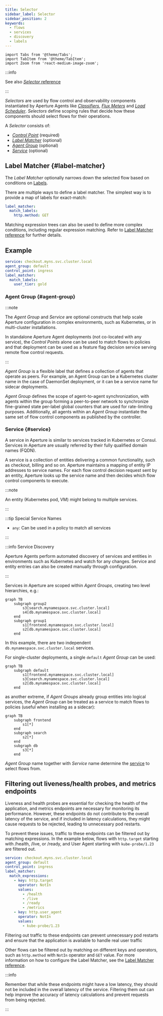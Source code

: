 ```yaml
---
title: Selector
sidebar_label: Selector
sidebar_position: 2
keywords:
  - flows
  - services
  - discovery
  - labels
---
```


```mdx-code-block
import Tabs from '@theme/Tabs';
import TabItem from '@theme/TabItem';
import Zoom from 'react-medium-image-zoom';
```

:::info

See also [_Selector_ reference](/reference/policies/spec.md#selector)

:::

_Selectors_ are used by flow control and observability components instantiated
by Aperture Agents like [_Classifiers_][classifier], [_Flux Meters_][flux-meter]
and [_Load Scheduler_][load-scheduler]. _Selectors_ define scoping rules that
decide how these components should select flows for their operations.

A _Selector_ consists of:

- [_Control Point_](#) (required)
- [_Label Matcher_](#label-matcher) (optional)
- [_Agent Group_](#agent-group) (optional)
- [_Service_](#service) (optional)

## Label Matcher {#label-matcher}

The _Label Matcher_ optionally narrows down the selected flow based on
conditions on [Labels][label].

There are multiple ways to define a label matcher. The simplest way is to
provide a map of labels for exact-match:

```yaml
label_matcher:
  match_labels:
    http.method: GET
```

Matching expression trees can also be used to define more complex conditions,
including regular expression matching. Refer to [Label Matcher
reference][label-matcher] for further details.

## Example

```yaml
service: checkout.myns.svc.cluster.local
agent_group: default
control_point: ingress
label_matcher:
  match_labels:
    user_tier: gold
```

### Agent Group {#agent-group}

:::note

The _Agent Group_ and _Service_ are optional constructs that help scale Aperture
configuration in complex environments, such as Kubernetes, or in multi-cluster
installations.

In standalone Aperture Agent deployments (not co-located with any service), the
_Control Points_ alone can be used to match flows to policies and that
deployment can be used as a feature flag decision service serving remote flow
control requests.

:::

_Agent Group_ is a flexible label that defines a collection of agents that
operate as peers. For example, an Agent Group can be a Kubernetes cluster name
in the case of DaemonSet deployment, or it can be a service name for sidecar
deployments.

_Agent Group_ defines the scope of agent-to-agent synchronization, with agents
within the group forming a peer-to-peer network to synchronize fine-grained
state per-label global counters that are used for rate-limiting purposes.
Additionally, all agents within an _Agent Group_ instantiate the same set of
flow control components as published by the controller.

### Service {#service}

A service in Aperture is similar to services tracked in Kubernetes or Consul.
Services in Aperture are usually referred by their fully qualified domain names
(FQDN).

A service is a collection of entities delivering a common functionality, such as
checkout, billing and so on. Aperture maintains a mapping of entity IP addresses
to service names. For each flow control decision request sent by an entity,
Aperture looks up the service name and then decides which flow control
components to execute.

:::note

An entity (Kubernetes pod, VM) might belong to multiple services.

:::

:::tip Special Service Names

- `any`: Can be used in a policy to match all services

:::

:::info Service Discovery

Aperture Agents perform automated discovery of services and entities in
environments such as Kubernetes and watch for any changes. Service and entity
entries can also be created manually through configuration.

:::

Services in Aperture are scoped within _Agent Groups_, creating two level
hierarchies, e.g.:

<Zoom>

```mermaid
graph TB
    subgraph group2
        s3[search.mynamespace.svc.cluster.local]
        s4[db.mynamespace.svc.cluster.local]
    end
    subgraph group1
        s1[frontend.mynamespace.svc.cluster.local]
        s2[db.mynamespace.svc.cluster.local]
    end
```

</Zoom>

In this example, there are two independent `db.mynamespace.svc.cluster.local`
services.

For single-cluster deployments, a single `default` _Agent Group_ can be used:

<Zoom>

```mermaid
graph TB
    subgraph default
        s1[frontend.mynamespace.svc.cluster.local]
        s3[search.mynamespace.svc.cluster.local]
        s2[db.mynamespace.svc.cluster.local]
    end
```

</Zoom>

as another extreme, if _Agent Groups_ already group entities into logical
services, the _Agent Group_ can be treated as a service to match flows to
policies (useful when installing as a sidecar):

<Zoom>

```mermaid
graph TB
    subgraph frontend
        s1[*]
    end
    subgraph search
        s2[*]
    end
    subgraph db
        s3[*]
    end
```

</Zoom>

_Agent Group_ name together with _Service_ name determine the
[service](#service) to select flows from.

## Filtering out liveness/health probes, and metrics endpoints

Liveness and health probes are essential for checking the health of the
application, and metrics endpoints are necessary for monitoring its performance.
However, these endpoints do not contribute to the overall latency of the
service, and if included in latency calculations, they might cause requests to
be rejected, leading to unnecessary pod restarts.

To prevent these issues, traffic to these endpoints can be filtered out by
matching expressions. In the example below, flows with `http.target` starting
with /health, /live, or /ready, and User Agent starting with `kube-probe/1.23`
are filtered out.

```yaml
service: checkout.myns.svc.cluster.local
agent_group: default
control_point: ingress
label_matcher:
  match_expressions:
    - key: http.target
      operator: NotIn
      values:
        - /health
        - /live
        - /ready
        - /metrics
    - key: http.user_agent
      operator: NotIn
      values:
        - kube-probe/1.23
```

Filtering out traffic to these endpoints can prevent unnecessary pod restarts
and ensure that the application is available to handle real user traffic

Other flows can be filtered out by matching on different keys and operators,
such as `http.method` with `NotIn` operator and `GET` value. For more
information on how to configure the Label Matcher, see the [Label Matcher
reference][label-matcher].

:::info

Remember that while these endpoints might have a low latency, they should not be
included in the overall latency of the service. Filtering them out can help
improve the accuracy of latency calculations and prevent requests from being
rejected.

:::

[label]: ./flow-label.md
[flux-meter]: ./flux-meter.md
[load-scheduler]: ./components/load-scheduler.md
[classifier]: ./classifier.md
[label-matcher]: /reference/policies/spec.md#label-matcher
[aperturectl]: /get-started/installation/aperture-cli/aperture-cli.md
